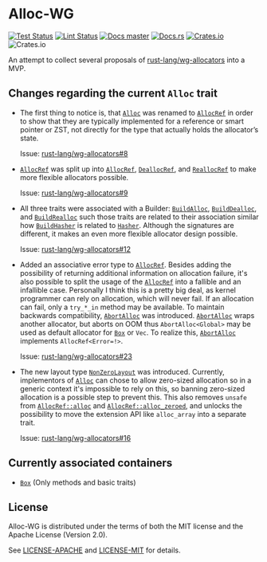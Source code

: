 Alloc-WG
========


[![Test Status](https://github.com/TimDiekmann/alloc-wg/workflows/Test/badge.svg)](https://github.com/TimDiekmann/alloc-wg/actions?workflow=Test)
[![Lint Status](https://github.com/TimDiekmann/alloc-wg/workflows/Lint/badge.svg)](https://github.com/TimDiekmann/alloc-wg/actions?workflow=Lint)
[![Docs master](https://img.shields.io/static/v1?label=docs&message=master&color=5479ab)](https://timdiekmann.github.io/alloc-wg/alloc_wg/index.html)
[![Docs.rs](https://docs.rs/alloc-wg/badge.svg)](https://docs.rs/alloc-wg)
[![Crates.io](https://img.shields.io/crates/v/alloc-wg)](https://crates.io/crates/alloc-wg)
![Crates.io](https://img.shields.io/crates/l/alloc-wg)

An attempt to collect several proposals of [rust-lang/wg-allocators](https://github.com/rust-lang/wg-allocators) into a
MVP.

Changes regarding the current `Alloc` trait
-------------------------------------------

- The first thing to notice is, that [`Alloc`] was renamed to [`AllocRef`] in order to show that they are typically 
  implemented for a reference or smart pointer or ZST, not directly for the type that actually holds the allocator’s 
  state.

  Issue: [rust-lang/wg-allocators#8](https://github.com/rust-lang/wg-allocators/issues/8)

- [`AllocRef`] was split up into [`AllocRef`], [`DeallocRef`], and [`ReallocRef`] to make more flexible allocators
  possible. 

  Issue: [rust-lang/wg-allocators#9](https://github.com/rust-lang/wg-allocators/issues/9)

- All three traits were associated with a Builder: [`BuildAlloc`], [`BuildDealloc`], and [`BuildRealloc`] such those
  traits are related to their association similar how [`BuildHasher`] is related to [`Hasher`]. Although the signatures 
  are different, it makes an even more flexible allocator design possible.

  Issue: [rust-lang/wg-allocators#12](https://github.com/rust-lang/wg-allocators/issues/12)

- Added an associative error type to [`AllocRef`]. Besides adding the possibility of returning additional information on
  allocation failure, it's also possible to split the usage of the [`AllocRef`] into a fallible and an infallible case.
  Personally I think this is a pretty big deal, as kernel programmer can rely on allocation, which will never fail. If
  an allocation can fail, only a `try_*_in` method may be available. To maintain backwards compatibility, [`AbortAlloc`]
  was introduced. [`AbortAlloc`] wraps another allocator, but aborts on OOM thus `AbortAlloc<Global>` may be used as
  default allocator for [`Box`] or `Vec`. To realize this, [`AbortAlloc`] implements `AllocRef<Error=!>`.

  Issue: [rust-lang/wg-allocators#23](https://github.com/rust-lang/wg-allocators/issues/23)

- The new layout type [`NonZeroLayout`] was introduced. Currently, implementors of [`Alloc`] can chose to allow
  zero-sized allocation so in a generic context it's impossible to rely on this, so banning zero-sized allocation is a
  possible step to prevent this. This also removes `unsafe` from [`AllocRef::alloc`] and [`AllocRef::alloc_zeroed`], and
  unlocks the possibility to move the extension API like `alloc_array` into a separate trait.

  Issue: [rust-lang/wg-allocators#16](https://github.com/rust-lang/wg-allocators/issues/16)
  
Currently associated containers
-------------------------------
  
- [`Box`] (Only methods and basic traits)

[`Alloc`]: https://doc.rust-lang.org/1.38.0/alloc/alloc/trait.Alloc.html
[`AllocRef`]: https://timdiekmann.github.io/alloc-wg/alloc_wg/alloc/trait.AllocRef.html
[`AllocRef::alloc`]: https://timdiekmann.github.io/alloc-wg/alloc_wg/alloc/trait.AllocRef.html#tymethod.alloc
[`AllocRef::alloc_zeroed`]: https://timdiekmann.github.io/alloc-wg/alloc_wg/alloc/trait.AllocRef.html#method.alloc_zeroed
[`Box`]: https://timdiekmann.github.io/alloc-wg/alloc_wg/boxed/struct.Box.html
[`DeallocRef`]: https://timdiekmann.github.io/alloc-wg/alloc_wg/alloc/trait.DeallocRef.html
[`ReallocRef`]: https://timdiekmann.github.io/alloc-wg/alloc_wg/alloc/trait.ReallocRef.html
[`BuildAlloc`]: https://timdiekmann.github.io/alloc-wg/alloc_wg/alloc/trait.BuildAlloc.html
[`BuildDealloc`]: https://timdiekmann.github.io/alloc-wg/alloc_wg/alloc/trait.BuildDealloc.html
[`BuildRealloc`]: https://timdiekmann.github.io/alloc-wg/alloc_wg/alloc/trait.BuildRealloc.html
[`BuildHasher`]: https://doc.rust-lang.org/1.38.0/core/hash/trait.BuildHasher.html
[`Hasher`]: https://doc.rust-lang.org/1.38.0/core/hash/trait.Hasher.html
[`NonZeroLayout`]: https://timdiekmann.github.io/alloc-wg/alloc_wg/alloc/struct.NonZeroLayout.html
[`AbortAlloc`]: https://timdiekmann.github.io/alloc-wg/alloc_wg/alloc/struct.AbortAlloc.html

License
-------
Alloc-WG is distributed under the terms of both the MIT license and the Apache License (Version 2.0).

See [LICENSE-APACHE](https://github.com/TimDiekmann/alloc-wg/blob/master/LICENSE-APACHE) and [LICENSE-MIT](https://github.com/TimDiekmann/alloc-wg/blob/master/LICENSE-MIT) for details.
